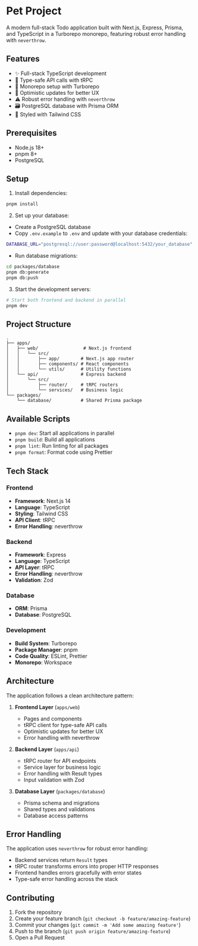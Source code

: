 # Pet Project

A modern full-stack Todo application built with Next.js, Express, Prisma, and TypeScript in a Turborepo monorepo, featuring robust error handling with `neverthrow`.

## Features

- ✨ Full-stack TypeScript development
- 🎯 Type-safe API calls with tRPC
- 🚀 Monorepo setup with Turborepo
- 🔄 Optimistic updates for better UX
- ⚠️ Robust error handling with `neverthrow`
- 🗃️ PostgreSQL database with Prisma ORM
- 🎨 Styled with Tailwind CSS

## Prerequisites

- Node.js 18+
- pnpm 8+
- PostgreSQL

## Setup

1. Install dependencies:
```bash
pnpm install
```

2. Set up your database:
- Create a PostgreSQL database
- Copy `.env.example` to `.env` and update with your database credentials:
```bash
DATABASE_URL="postgresql://user:password@localhost:5432/your_database"
```
- Run database migrations:
```bash
cd packages/database
pnpm db:generate
pnpm db:push
```

3. Start the development servers:
```bash
# Start both frontend and backend in parallel
pnpm dev
```

## Project Structure

```
.
├── apps/
│   ├── web/                 # Next.js frontend
│   │   └── src/
│   │       ├── app/        # Next.js app router
│   │       ├── components/ # React components
│   │       └── utils/      # Utility functions
│   └── api/                # Express backend
│       └── src/
│           ├── router/     # tRPC routers
│           └── services/   # Business logic
└── packages/
    └── database/           # Shared Prisma package
```

## Available Scripts

- `pnpm dev`: Start all applications in parallel
- `pnpm build`: Build all applications
- `pnpm lint`: Run linting for all packages
- `pnpm format`: Format code using Prettier

## Tech Stack

### Frontend
- **Framework**: Next.js 14
- **Language**: TypeScript
- **Styling**: Tailwind CSS
- **API Client**: tRPC
- **Error Handling**: neverthrow

### Backend
- **Framework**: Express
- **Language**: TypeScript
- **API Layer**: tRPC
- **Error Handling**: neverthrow
- **Validation**: Zod

### Database
- **ORM**: Prisma
- **Database**: PostgreSQL

### Development
- **Build System**: Turborepo
- **Package Manager**: pnpm
- **Code Quality**: ESLint, Prettier
- **Monorepo**: Workspace

## Architecture

The application follows a clean architecture pattern:

1. **Frontend Layer** (`apps/web`)
   - Pages and components
   - tRPC client for type-safe API calls
   - Optimistic updates for better UX
   - Error handling with neverthrow

2. **Backend Layer** (`apps/api`)
   - tRPC router for API endpoints
   - Service layer for business logic
   - Error handling with Result types
   - Input validation with Zod

3. **Database Layer** (`packages/database`)
   - Prisma schema and migrations
   - Shared types and validations
   - Database access patterns

## Error Handling

The application uses `neverthrow` for robust error handling:

- Backend services return `Result` types
- tRPC router transforms errors into proper HTTP responses
- Frontend handles errors gracefully with error states
- Type-safe error handling across the stack

## Contributing

1. Fork the repository
2. Create your feature branch (`git checkout -b feature/amazing-feature`)
3. Commit your changes (`git commit -m 'Add some amazing feature'`)
4. Push to the branch (`git push origin feature/amazing-feature`)
5. Open a Pull Request